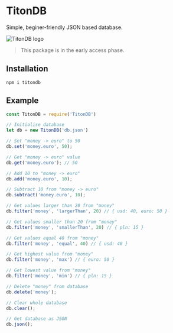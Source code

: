 # TitonDB
Simple, beginer-friendly JSON based database.

![TitonDB logo](https://imgur.com/Fcytnjf.png)

> This package is in the early access phase.
## Installation
```
npm i titondb
```
## Example
```js
const TitonDB = require('TitonDB')

// Initialise database
let db = new TitonDB('db.json')

// Set "money -> euro" to 50
db.set('money.euro', 50);

// Get "money -> euro" value
db.get('money.euro'); // 50

// Add 10 to "money -> euro"
db.add('money.euro', 10);

// Subtract 10 from "money -> euro"
db.subtract('money.euro', 10); 

// Get values larger than 20 from "money"
db.filter('money', 'largerThan', 20) // { usd: 40, euro: 50 }

// Get values smaller than 20 from "money"
db.filter('money', 'smallerThan', 20) // { pln: 15 }

// Get values equal 40 from "money"
db.filter('money', 'equal', 40) // { usd: 40 }

// Get highest value from "money"
db.filter('money', 'max') // { euro: 50 }

// Get lowest value from "money"
db.filter('money', 'min') // { pln: 15 }

// Delete "money" from database
db.delete('money');

// Clear whole database
db.clear();

// Get database as JSON
db.json();

```
